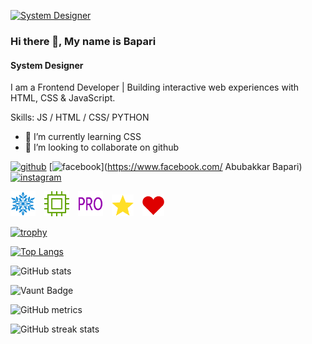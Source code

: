 [![System Designer](https://scontent.fhnd4-1.fna.fbcdn.net/v/t39.30808-6/475183436_627069609785850_2914660034010265978_n.jpg?_nc_cat=109&ccb=1-7&_nc_sid=a5f93a&_nc_ohc=fEWHEcQoMNYQ7kNvgHx60l7&_nc_oc=AdldoT5a3Aze7NPVtmf2AnUyEONDHzNLrN88-UzwXcq3ODUPqkv5GXUgI0LA_o1f9y0_2CBCnNc32nIHCwvjDBzZ&_nc_zt=23&_nc_ht=scontent.fhnd4-1.fna&_nc_gid=BkL7jPMH8ARolOWUosG2yg&oh=00_AYFuRtmXhduRw3XdRV7RQTCT6xqnpkl1X9gHtkKzCPbfag&oe=67EEE2C2)](https://scontent.fhnd4-1.fna.fbcdn.net/v/t39.30808-6/487167781_668586445634166_5702471114049254903_n.jpg?_nc_cat=109&ccb=1-7&_nc_sid=a5f93a&_nc_ohc=phe_viAnnSQQ7kNvgF9_GBT&_nc_oc=AdlsZ-NCeuEspVm6dWdvx2NBeLpRxmdxoL6h4HaO4-tnacfFe67faZGu_ZjbsySHD7cu4xaUYlQUQGEt1ZBFNLt-&_nc_zt=23&_nc_ht=scontent.fhnd4-1.fna&_nc_gid=uKewYV_MavCDwGdgIO-isA&oh=00_AYHpphLj3EVVmBtsJD36EdRzwWEIJ1Ozo6nu46WBT9JKeQ&oe=67EEF971)
 
 ### Hi there 👋, My name is Bapari
#### System Designer

I am a Frontend Developer | Building interactive web experiences with HTML, CSS & JavaScript.

Skills: JS / HTML / CSS/ PYTHON

- 🌱 I’m currently learning CSS 
- 👯 I’m looking to collaborate on github 


[<img src='https://cdn.jsdelivr.net/npm/simple-icons@3.0.1/icons/github.svg' alt='github' height='40'>](https://github.com/bapari-007)  [<img src='https://cdn.jsdelivr.net/npm/simple-icons@3.0.1/icons/facebook.svg' alt='facebook' height='40'>](https://www.facebook.com/ Abubakkar Bapari)  [<img src='https://cdn.jsdelivr.net/npm/simple-icons@3.0.1/icons/instagram.svg' alt='instagram' height='40'>](https://www.instagram.com/abubakkarbapari/)  

<a href='https://archiveprogram.github.com/'><img src='https://raw.githubusercontent.com/acervenky/animated-github-badges/master/assets/acbadge.gif' width='40' height='40'></a> <a href='https://docs.github.com/en/developers'><img src='https://raw.githubusercontent.com/acervenky/animated-github-badges/master/assets/devbadge.gif' width='40' height='40'></a> <a href='https://github.com/pricing'><img src='https://raw.githubusercontent.com/acervenky/animated-github-badges/master/assets/pro.gif' width='40' height='40'></a> <a href='https://stars.github.com/'><img src='https://raw.githubusercontent.com/acervenky/animated-github-badges/master/assets/starbadge.gif' width='35' height='35'></a> <a href='https://docs.github.com/en/github/supporting-the-open-source-community-with-github-sponsors'><img src='https://raw.githubusercontent.com/acervenky/animated-github-badges/master/assets/sponsorbadge.gif' width='35' height='35'></a> 

[![trophy](https://github-profile-trophy.vercel.app/?username=bapari-007)](https://github.com/ryo-ma/github-profile-trophy)

[![Top Langs](https://github-readme-stats.vercel.app/api/top-langs/?username=bapari-007)](https://github.com/anuraghazra/github-readme-stats)

![GitHub stats](https://github-readme-stats.vercel.app/api?username=bapari-007&show_icons=true&count_private=true)  

![Vaunt Badge](https://api.vaunt.dev/v1/github/entities/bapari-007/contributions?format=svg&private=true)  

![GitHub metrics](https://metrics.lecoq.io/bapari-007)  

![GitHub streak stats](https://streak-stats.demolab.com/?user=bapari-007)  


